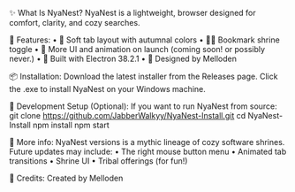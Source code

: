 ✨ What Is NyaNest?
NyaNest is a lightweight, browser designed for comfort, clarity, and cozy searches.

🐾 Features:
• 	🍂 Soft tab layout with autumnal colors
• 	🧙‍♀️ Bookmark shrine toggle
• 	🐾 More UI and animation on launch (coming soon! or possibly never.)
• 	🔮 Built with Electron 38.2.1
• 	💖 Designed by Melloden

📦 Installation:
Download the latest installer from the Releases page.
Click the .exe to install NyaNest on your Windows machine.

🧪 Development Setup (Optional):
If you want to run NyaNest from source:
git clone https://github.com/JabberWalkyy/NyaNest-Install.git
cd NyaNest-Install
npm install
npm start

🐉 More info:
NyaNest versions is a mythic lineage of cozy software shrines.
Future updates may include:
• 	The right mouse button menu
• 	Animated tab transitions
• 	Shrine UI
• 	Tribal offerings (for fun!)

💌 Credits:
Created by Melloden
